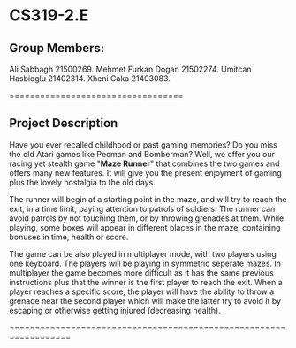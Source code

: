 # CS319-2.E
## Group Members:

Ali Sabbagh 21500269.
Mehmet Furkan Dogan 21502274.
Umitcan Hasbioglu 21402314.
Xheni Caka 21403083.

==================================


## Project Description

Have you ever recalled childhood or past gaming memories?
Do you miss the old Atari games like Pecman and Bomberman?
Well, we offer you our racing yet stealth game "<b>Maze Runner</b>" that combines the two games and offers many new features. It will give you the present enjoyment of gaming plus the lovely nostalgia to the old days.

The runner will begin at a starting point in the maze, and will try to reach the exit, in a time limit, paying attention to patrols of soldiers. The runner can avoid patrols by not touching them, or by throwing grenades at them.
While playing, some boxes will appear in different places in the maze, containing bonuses in time, health or score.

The game can be also played in multiplayer mode, with two players using one keyboard.
The players will be playing in symmetric seperate mazes. In multiplayer the game becomes more difficult as it has the same previous instructions plus that the winner is the first player to reach the exit. When a player reaches a specific score, the player will have the ability to throw a grenade near the second player which will make the latter try to avoid it by escaping or otherwise getting injured (decreasing health).

==================================================================



